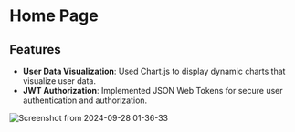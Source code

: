# Home Page

## Features
- **User Data Visualization**: Used Chart.js to display dynamic charts that visualize user data.
- **JWT Authorization**: Implemented JSON Web Tokens for secure user authentication and authorization.

![Screenshot from 2024-09-28 01-36-33](https://github.com/user-attachments/assets/45621ab2-fa83-4ff4-8571-d389367a4c0a)
